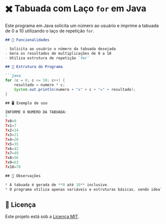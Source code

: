 # ✖️ Tabuada com Laço `for` em Java

Este programa em Java solicita um número ao usuário
e imprime a tabuada de 0 a 10 utilizando o laço de repetição `for`.

````markdown
## 📌 Funcionalidades

- Solicita ao usuário o número da tabuada desejada
- Gera os resultados de multiplicações de 0 a 10
- Utiliza estrutura de repetição `for`

## 📂 Estrutura do Programa

```java
for (c = 0; c <= 10; c++) {
    resultado = numero * c;
    System.out.println(numero + "x" + c + "=" + resultado);
}

## 🖥️ Exemplo de uso

INFORME O NUMERO DA TABUADA: 
7
7x0=0
7x1=7
7x2=14
7x3=21
7x4=28
7x5=35
7x6=42
7x7=49
7x8=56
7x9=63
7x10=70

## 🧠 Observações

* A tabuada é gerada de **0 até 10** inclusive.
* O programa utiliza apenas variáveis e estruturas básicas, sendo ideal para iniciantes.

````
## 📄 Licença

Este projeto está sob a [Licença MIT](../LICENSE).
